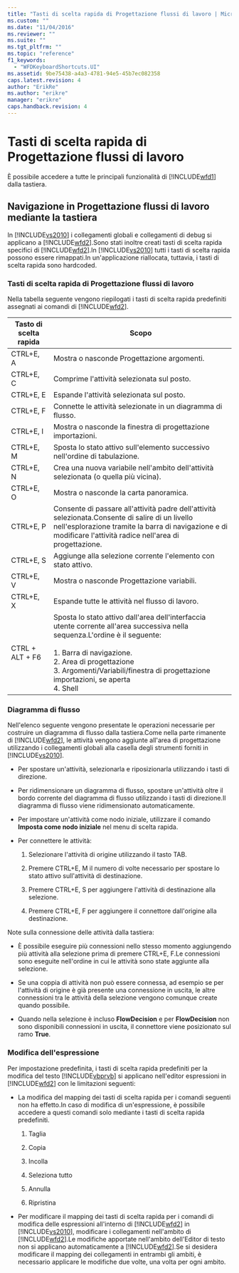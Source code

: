 ```yaml
---
title: "Tasti di scelta rapida di Progettazione flussi di lavoro | Microsoft Docs"
ms.custom: ""
ms.date: "11/04/2016"
ms.reviewer: ""
ms.suite: ""
ms.tgt_pltfrm: ""
ms.topic: "reference"
f1_keywords: 
  - "WFDKeyboardShortcuts.UI"
ms.assetid: 9be75438-a4a3-4781-94e5-45b7ec082358
caps.latest.revision: 4
author: "ErikRe"
ms.author: "erikre"
manager: "erikre"
caps.handback.revision: 4
---
```

# Tasti di scelta rapida di Progettazione flussi di lavoro
È possibile accedere a tutte le principali funzionalità di [!INCLUDE[wfd1](../workflow-designer/includes/wfd1_md.md)] dalla tastiera.  
  
## Navigazione in Progettazione flussi di lavoro mediante la tastiera  
 In [!INCLUDE[vs2010](../modeling/includes/vs2010_md.md)] i collegamenti globali e collegamenti di debug si applicano a [!INCLUDE[wfd2](../workflow-designer/includes/wfd2_md.md)].Sono stati inoltre creati tasti di scelta rapida specifici di [!INCLUDE[wfd2](../workflow-designer/includes/wfd2_md.md)].In [!INCLUDE[vs2010](../modeling/includes/vs2010_md.md)] tutti i tasti di scelta rapida possono essere rimappati.In un'applicazione riallocata, tuttavia, i tasti di scelta rapida sono hardcoded.  
  
### Tasti di scelta rapida di Progettazione flussi di lavoro  
 Nella tabella seguente vengono riepilogati i tasti di scelta rapida predefiniti assegnati ai comandi di [!INCLUDE[wfd2](../workflow-designer/includes/wfd2_md.md)].  
  
|Tasto di scelta rapida|Scopo|  
|----------------------------|-----------|  
|CTRL\+E, A|Mostra o nasconde Progettazione argomenti.|  
|CTRL\+E, C|Comprime l'attività selezionata sul posto.|  
|CTRL\+E, E|Espande l'attività selezionata sul posto.|  
|CTRL\+E, F|Connette le attività selezionate in un diagramma di flusso.|  
|CTRL\+E, I|Mostra o nasconde la finestra di progettazione importazioni.|  
|CTRL\+E, M|Sposta lo stato attivo sull'elemento successivo nell'ordine di tabulazione.|  
|CTRL\+E, N|Crea una nuova variabile nell'ambito dell'attività selezionata \(o quella più vicina\).|  
|CTRL\+E, O|Mostra o nasconde la carta panoramica.|  
|CTRL\+E, P|Consente di passare all'attività padre dell'attività selezionata.Consente di salire di un livello nell'esplorazione tramite la barra di navigazione e di modificare l'attività radice nell'area di progettazione.|  
|CTRL\+E, S|Aggiunge alla selezione corrente l'elemento con stato attivo.|  
|CTRL\+E, V|Mostra o nasconde Progettazione variabili.|  
|CTRL\+E, X|Espande tutte le attività nel flusso di lavoro.|  
|CTRL \+ ALT \+ F6|Sposta lo stato attivo dall'area dell'interfaccia utente corrente all'area successiva nella sequenza.L'ordine è il seguente:<br /><br /> 1.  Barra di navigazione.<br />2.  Area di progettazione<br />3.  Argomenti\/Variabili\/finestra di progettazione importazioni, se aperta<br />4.  Shell|  
  
### Diagramma di flusso  
 Nell'elenco seguente vengono presentate le operazioni necessarie per costruire un diagramma di flusso dalla tastiera.Come nella parte rimanente di [!INCLUDE[wfd2](../workflow-designer/includes/wfd2_md.md)], le attività vengono aggiunte all'area di progettazione utilizzando i collegamenti globali alla casella degli strumenti forniti in [!INCLUDE[vs2010](../modeling/includes/vs2010_md.md)].  
  
-   Per spostare un'attività, selezionarla e riposizionarla utilizzando i tasti di direzione.  
  
-   Per ridimensionare un diagramma di flusso, spostare un'attività oltre il bordo corrente del diagramma di flusso utilizzando i tasti di direzione.Il diagramma di flusso viene ridimensionato automaticamente.  
  
-   Per impostare un'attività come nodo iniziale, utilizzare il comando **Imposta come nodo iniziale** nel menu di scelta rapida.  
  
-   Per connettere le attività:  
  
    1.  Selezionare l'attività di origine utilizzando il tasto TAB.  
  
    2.  Premere CTRL\+E, M il numero di volte necessario per spostare lo stato attivo sull'attività di destinazione.  
  
    3.  Premere CTRL\+E, S per aggiungere l'attività di destinazione alla selezione.  
  
    4.  Premere CTRL\+E, F per aggiungere il connettore dall'origine alla destinazione.  
  
 Note sulla connessione delle attività dalla tastiera:  
  
-   È possibile eseguire più connessioni nello stesso momento aggiungendo più attività alla selezione prima di premere CTRL\+E, F.Le connessioni sono eseguite nell'ordine in cui le attività sono state aggiunte alla selezione.  
  
-   Se una coppia di attività non può essere connessa, ad esempio se per l'attività di origine è già presente una connessione in uscita, le altre connessioni tra le attività della selezione vengono comunque create quando possibile.  
  
-   Quando nella selezione è incluso **FlowDecision** e per **FlowDecision** non sono disponibili connessioni in uscita, il connettore viene posizionato sul ramo **True**.  
  
### Modifica dell'espressione  
 Per impostazione predefinita, i tasti di scelta rapida predefiniti per la modifica del testo [!INCLUDE[vbprvb](../code-quality/includes/vbprvb_md.md)] si applicano nell'editor espressioni in [!INCLUDE[wfd2](../workflow-designer/includes/wfd2_md.md)] con le limitazioni seguenti:  
  
-   La modifica del mapping dei tasti di scelta rapida per i comandi seguenti non ha effetto.In caso di modifica di un'espressione, è possibile accedere a questi comandi solo mediante i tasti di scelta rapida predefiniti.  
  
    1.  Taglia  
  
    2.  Copia  
  
    3.  Incolla  
  
    4.  Seleziona tutto  
  
    5.  Annulla  
  
    6.  Ripristina  
  
-   Per modificare il mapping dei tasti di scelta rapida per i comandi di modifica delle espressioni all'interno di [!INCLUDE[wfd2](../workflow-designer/includes/wfd2_md.md)] in [!INCLUDE[vs2010](../modeling/includes/vs2010_md.md)], modificare i collegamenti nell'ambito di [!INCLUDE[wfd2](../workflow-designer/includes/wfd2_md.md)].Le modifiche apportate nell'ambito dell'Editor di testo non si applicano automaticamente a [!INCLUDE[wfd2](../workflow-designer/includes/wfd2_md.md)].Se si desidera modificare il mapping dei collegamenti in entrambi gli ambiti, è necessario applicare le modifiche due volte, una volta per ogni ambito.